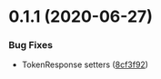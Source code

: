 # 0.1.1 (2020-06-27)


### Bug Fixes

* TokenResponse setters ([8cf3f92](https://github.com/f1monkey/eve-esi-bundle/commit/8cf3f9233b47935d3b3c62647c5dd950b0287a0a))



